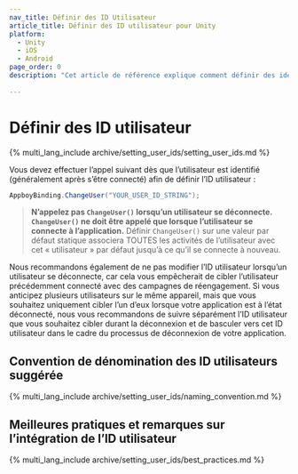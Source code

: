 ```yaml
---
nav_title: Définir des ID Utilisateur
article_title: Définir des ID utilisateur pour Unity
platform: 
  - Unity
  - iOS
  - Android
page_order: 0
description: "Cet article de référence explique comment définir des identifiants utilisateur sur la plateforme Unity, y compris les conventions de dénomination suggérées et les meilleures pratiques."
 
---
```


# Définir des ID utilisateur

{% multi_lang_include archive/setting_user_ids/setting_user_ids.md %}

Vous devez effectuer l’appel suivant dès que l’utilisateur est identifié (généralement après s’être connecté) afin de définir l’ID utilisateur :

```csharp
AppboyBinding.ChangeUser("YOUR_USER_ID_STRING");
```

>  **N’appelez pas `ChangeUser()` lorsqu’un utilisateur se déconnecte. `ChangeUser()` ne doit être appelé que lorsque l’utilisateur se connecte à l’application.** Définir `ChangeUser()` sur une valeur par défaut statique associera TOUTES les activités de l’utilisateur avec cet « utilisateur » par défaut jusqu’à ce qu’il se connecte à nouveau.

Nous recommandons également de ne pas modifier l’ID utilisateur lorsqu’un utilisateur se déconnecte, car cela vous empêcherait de cibler l’utilisateur précédemment connecté avec des campagnes de réengagement. Si vous anticipez plusieurs utilisateurs sur le même appareil, mais que vous souhaitez uniquement cibler l’un d’eux lorsque votre application est à l’état déconnecté, nous vous recommandons de suivre séparément l’ID utilisateur que vous souhaitez cibler durant la déconnexion et de basculer vers cet ID utilisateur dans le cadre du processus de déconnexion de votre application.

## Convention de dénomination des ID utilisateurs suggérée

{% multi_lang_include archive/setting_user_ids/naming_convention.md %}

## Meilleures pratiques et remarques sur l’intégration de l’ID utilisateur

{% multi_lang_include archive/setting_user_ids/best_practices.md %}

[1]: {{site.baseurl}}/developer_guide/rest_api/user_data/#user-data
[2]: {{site.baseurl}}/api/endpoints/messaging/
